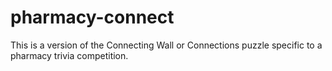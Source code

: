 # pharmacy-connect
This is a version of the Connecting Wall or Connections puzzle specific to a pharmacy trivia competition.
